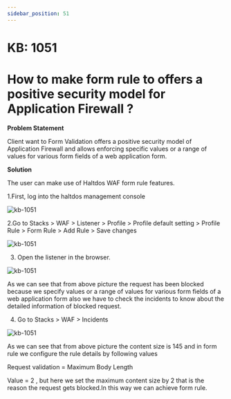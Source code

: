 ```yaml
---
sidebar_position: 51
---
```


# KB: 1051

# How to make form rule to offers a positive security model for Application Firewall ?

**Problem Statement**

Client want to Form Validation offers a positive security model of Application Firewall and allows enforcing specific values or a range of values for various form fields of a web application form.

**Solution**

The user can make use of Haltdos WAF form rule features.

1.First, log into the haltdos management console

![kb-1051](/tutorials/professionalconsole.png)

2.Go to Stacks > WAF > Listener > Profile > Profile default setting > Profile Rule > Form Rule > Add Rule > Save changes

![kb-1051](/tutorials/form.png)

3. Open the listener in the browser.

![kb-1051](/tutorials/formm.png)

As we can see that from above picture the request has been blocked because we specify values or a range of values for various form fields of a web application form also we have to check the incidents to know about the detailed information of blocked request.

4. Go to Stacks > WAF > Incidents

![kb-1051](/tutorials/inci.png)


As we can see that from above picture the content size is 145 and in form rule we configure the rule details by following values

Request validation = Maximum  Body Length

Value = 2 , but here we set the maximum content size by 2 that is the reason the request gets blocked.In this way we can achieve form rule.



